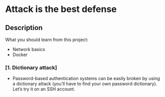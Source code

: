 # Attack is the best defense

## Description
What you should learn from this project:
- Network basics
- Docker

### [1. Dictionary attack]
* Password-based authentication systems can be easily broken by using a dictionary attack (you’ll have to find your own password dictionary). Let’s try it on an SSH account.
